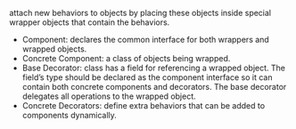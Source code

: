 attach new behaviors to objects by placing these objects inside special wrapper objects that contain the behaviors.
*  Component: declares the common interface for both wrappers and wrapped objects.
*  Concrete Component: a class of objects being wrapped. 
*  Base Decorator: class has a field for referencing a wrapped object. The field’s type should be declared as 
   the component interface so it can contain both concrete components and decorators. The base decorator delegates all operations to the wrapped object.
*  Concrete Decorators: define extra behaviors that can be added to components dynamically.